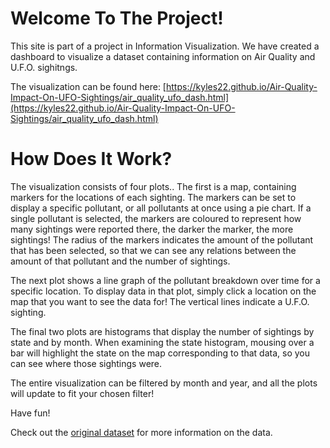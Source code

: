 # Welcome To The Project!

  This site is part of a project in Information Visualization. We have created a dashboard to 
  visualize a dataset containing information on Air Quality and U.F.O. sighitngs.
  
  The visualization can be found here: [https://kyles22.github.io/Air-Quality-Impact-On-UFO-Sightings/air_quality_ufo_dash.html](https://kyles22.github.io/Air-Quality-Impact-On-UFO-Sightings/air_quality_ufo_dash.html)
  
  
 # How Does It Work?
 
 The visualization consists of four plots.. The first is a map, containing markers for the locations of each sighting. 
    The markers can be set to display a specific pollutant, or all pollutants at once using a pie chart.  If a single pollutant
    is selected, the markers are coloured to represent how many sightings were reported there, the darker the marker,
    the more sightings!  The radius of the markers indicates the amount of the pollutant that has been selected, so that we can see any relations between the amount of that pollutant and the number of sightings.
    
The next plot shows a line graph of the pollutant breakdown over time for a specific location.  To display data in that plot, simply click a location on the map that you want to see the data for!  The vertical lines indicate a U.F.O. sighting.
    
The final two plots are histograms that display the number of sightings by state and by month.  When examining the state 
    histogram, mousing over a bar will highlight the state on the map corresponding to that data, so you can see where those sightings
    were.  
    
  The entire visualization can be filtered by month and year, and all the plots will update to fit your chosen filter!

  Have fun!
    
  Check out the [original dataset](https://www.kaggle.com/infof422henni/ufo-air-quality) for more information on the data.
